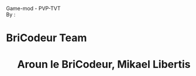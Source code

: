Game-mod - PVP-TVT
<br/>
By :
<br/>
# BriCodeur Team
<h1 align="right" color="#F31400">Aroun le BriCodeur, Mikael Libertis<h1/>
